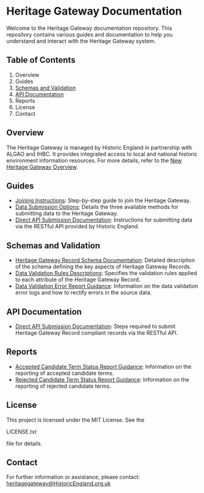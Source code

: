 # Heritage Gateway Documentation

Welcome to the Heritage Gateway documentation repository. This repository contains various guides and documentation to help you understand and interact with the Heritage Gateway system.

## Table of Contents

1. Overview
2. Guides
3. [Schemas and Validation](#schemas-and-validation)
4. [API Documentation](#api-documentation)
5. Reports
6. License
7. Contact

## Overview

The Heritage Gateway is managed by Historic England in partnership with ALGAO and IHBC. It provides integrated access to local and national historic environment information resources. For more details, refer to the [New Heritage Gateway Overview](NewHeritageGatewayOverview.md).

## Guides

- [Joining Instructions](JoiningInstructions.md): Step-by-step guide to join the Heritage Gateway.
- [Data Submission Options](DataSubmissionOptions.md): Details the three available methods for submitting data to the Heritage Gateway.
- [Direct API Submission Documentation](DirectAPISubmissionDocumentation.md): Instructions for submitting data via the RESTful API provided by Historic England.

## Schemas and Validation

- [Heritage Gateway Record Schema Documentation](HeritageGatewayRecordSchemaDocumentation.md): Detailed description of the schema defining the key aspects of Heritage Gateway Records.
- [Data Validation Rules Descriptions](DataValidationRulesDescriptions.md): Specifies the validation rules applied to each attribute of the Heritage Gateway Record.
- [Data Validation Error Report Guidance](DataValidationErrorReportGuidance.md): Information on the data validation error logs and how to rectify errors in the source data.

## API Documentation

- [Direct API Submission Documentation](DirectAPISubmissionDocumentation.md): Steps required to submit Heritage Gateway Record compliant records via the RESTful API.

## Reports

- [Accepted Candidate Term Status Report Guidance](AcceptedCandidateTermStatusReportGuidance.md): Information on the reporting of accepted candidate terms.
- [Rejected Candidate Term Status Report Guidance](RejectedCandidateTermStatusReportGuidance.md): Information on the reporting of rejected candidate terms.

## License

This project is licensed under the MIT License. See the 

LICENSE.txt

 file for details.

## Contact

For further information or assistance, please contact: heritagegateway@HistoricEngland.org.uk
